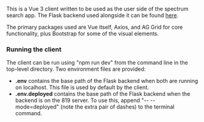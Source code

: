 This is a Vue 3 client written to be used as the user side of the spectrum search app.  The Flask backend used alongside it can be found [here](https://ccte-bitbucket.epa.gov/users/gjanesch/repos/spectrum-search-app-server/browse).

The primary packages used are Vue itself, Axios, and AG Grid for core functionality, plus Bootstrap for some of the visual elements.


### Running the client
The client can be run using "npm run dev" from the command line in the top-level directory.  Two environment files are provided:
- **.env** contains the base path of the Flask backend when both are running on localhost. This file is used by default by the client.
- **.env.deployed** contains the base path of the Flask backend when the backend is on the 819 server.  To use this, append "-- --mode=deployed" (note the extra pair of dashes) to the terminal command. 
